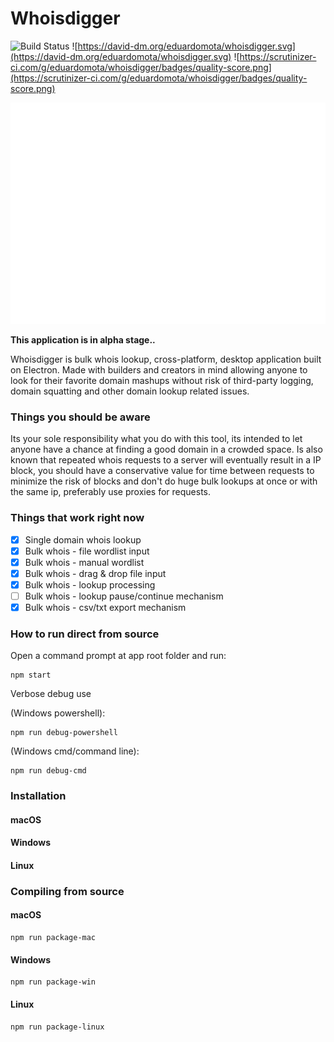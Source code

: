 # Whoisdigger



![Build Status](https://scrutinizer-ci.com/g/eduardomota/whoisdigger/badges/build.png?b=master)  ![https://david-dm.org/eduardomota/whoisdigger.svg](https://david-dm.org/eduardomota/whoisdigger.svg) ![https://scrutinizer-ci.com/g/eduardomota/whoisdigger/badges/quality-score.png](https://scrutinizer-ci.com/g/eduardomota/whoisdigger/badges/quality-score.png)

![Whoisdigger app](https://github.com/whois-team/website/raw/master/images/projects/whoisdigger.gif)

**This application is in alpha stage..**

Whoisdigger is bulk whois lookup, cross-platform, desktop application built on Electron. Made with builders and creators in mind allowing anyone to look for their favorite domain mashups without risk of third-party logging, domain squatting and other domain lookup related issues.

### Things you should be aware

Its your sole responsibility what you do with this tool, its intended to let anyone have a chance at finding a good domain in a crowded space. Is also known that repeated whois requests to a server will eventually result in a IP block, you should have a conservative value for time between requests to minimize the risk of blocks and don't do huge bulk lookups at once or with the same ip, preferably use proxies for requests.

### Things that work right now

- [x] Single domain whois lookup
- [x] Bulk whois - file wordlist input
- [x] Bulk whois - manual wordlist
- [x] Bulk whois - drag & drop file input
- [x] Bulk whois - lookup processing
- [ ] Bulk whois - lookup pause/continue mechanism
- [x] Bulk whois - csv/txt export mechanism

### How to run direct from source

Open a command prompt at app root folder and run:

```
npm start
```

Verbose debug use 

(Windows powershell):

```
npm run debug-powershell
```

(Windows cmd/command line):

```
npm run debug-cmd
```

### Installation

#### macOS

#### Windows

#### Linux

### Compiling from source

#### macOS

```
npm run package-mac
```

#### Windows

```
npm run package-win
```

#### Linux

```
npm run package-linux
```

